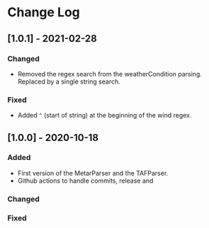 # Change Log 

## [1.0.1] - 2021-02-28

### Changed

- Removed the regex search from the weatherCondition parsing.
Replaced by a single string search.
  
### Fixed

- Added `^` (start of string) at the beginning of the wind regex.

## [1.0.0] - 2020-10-18

### Added

- First version of the MetarParser and the TAFParser.
- Github actions to handle commits, release and 

### Changed

### Fixed
